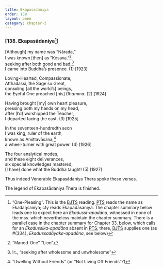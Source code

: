 ```yaml
---
title: Ekapasādaniya
order: 138
layout: poem
category: chapter-3
---
```


### \[138. Ekapasādaniya[^1]\]

\[Although\] my name was “Nārada,”  
I was known \[then\] as “Kesava,”[^2]  
seeking after both good and bad,[^3]  
I came into Buddha’s presence. (1) \[1923\]

Loving-Hearted, Compassionate,  
Atthadassi, the Sage so Great,  
consoling \[all the world’s\] beings,  
the Eyeful One preached \[his\] *Dhamma*. (2) \[1924\]

Having brought \[my\] own heart pleasure,  
pressing both my hands on my head,  
after \[I’d\] worshipped the Teacher,  
I departed facing the east. (3) \[1925\]

In the seventeen-hundredth aeon  
I was king, ruler of the earth,  
known as Amittavāsana,[^4]  
a wheel-turner with great power. (4) \[1926\]

The four analytical modes,  
and these eight deliverances,  
six special knowledges mastered,  
\[I have\] done what the Buddha taught! (5) \[1927\]

Thus indeed Venerable Ekapasādaniya Thera spoke these verses.

The legend of Ekapasādaniya Thera is finished.

[^1]: “One-Pleasing”. This is the <abbr title="Buddha Jayanthi Tripitaka Series">BJTS</abbr> reading. <abbr title="Pali Text Society">PTS</abbr> reads the name as Ekadaŋsaniya; cty reads Ekapadāsaniya. The chapter summary below leads one to expect here an *Ekadussī-apadāna*, witnessed in none of the mss. which nevertheless maintain the chapter summary. There is a parallel case in the chapter summary for Chapter 33, below, which calls for an *Ekadussika-apadāna* absent in <abbr title="Pali Text Society">PTS</abbr>; there, <abbr title="Buddha Jayanthi Tripitaka Series">BJTS</abbr> supplies one (as \#{334}, *Ekadussadāyaka-apadāna*, see below)

[^2]: “Maned-One” “Lion”

[^3]: lit., “seeking after wholesome and unwholesome”

[^4]: “Dwelling Without Friends” (or “Not Living Off Friends”?)

